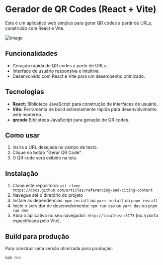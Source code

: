 # Gerador de QR Codes (React + Vite)

Este é um aplicativo web simples para gerar QR codes a partir de URLs, construído com React e Vite.

![image](https://github.com/user-attachments/assets/82e31a80-45c0-4674-a5e7-d3c7b10525a8)

## Funcionalidades

* Geração rápida de QR codes a partir de URLs.
* Interface de usuário responsiva e intuitiva.
* Desenvolvido com React e Vite para um desempenho otimizado.

## Tecnologias

* **React:** Biblioteca JavaScript para construção de interfaces de usuário.
* **Vite:** Ferramenta de build extremamente rápida para desenvolvimento web moderno.
* **qrcode** Biblioteca JavaScript para geração de QR codes.

## Como usar

1.  Insira a URL desejada no campo de texto.
2.  Clique no botão "Gerar QR Code".
3.  O QR code será exibido na tela.
   
## Instalação

1.  Clone este repositório: `git clone https://docs.github.com/articles/referencing-and-citing-content`
2.  Navegue até o diretório do projeto
3.  Instale as dependências: `npm install` ou `yarn install` ou `pnpm install`
4.  Inicie o servidor de desenvolvimento: `npm run dev` ou `yarn dev` ou `pnpm run dev`
5.  Abra o aplicativo no seu navegador: `http://localhost:5173` (ou a porta especificada pelo Vite).

## Build para produção

Para construir uma versão otimizada para produção:

```bash
npm run 
